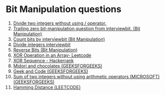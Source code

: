 # Bit Manipulation questions
<ol>
<li><a href="devide.cpp">Divide two integers without using / operator.</a></li>
<li><a href="trailingzero.cpp">Trailing zero bit-manipulation question from interviewbit. (Bit Manipulation)</a></li>
<li><a href="bitcount.cpp">Count bits by interviewbit  (Bit Manipulation)</a></li>
<li><a href="divideinteger.cpp">Divide integers interviewbit </a></li>
<li><a href="reversebits.cpp">Reverse Bits (Bit Manipulation) </a></li>
<li><a href="leetcode-xor-array.cpp">XOR Operation in an Array- Leetcode</a></li>

<li><a href="xor-sequence.cpp">XOR Sequence - Hackerrank</a></li>

<li><a href="midori.cpp">Midori and chocolates (GEEKSFORGEEKS)</a></li>

<li><a href="prob1.cpp">Geek and Code (GEEKSFORGEEKS)</a></li>
<li><a href="prob3.cpp">Sum of two integers without using arithmetic operators (MICROSOFT) (GEEKSFORGEEKS)</a></li>
<li><a href="prob4.cpp">Hamming Distance (LEETCODE)</a></li>


</ol>
